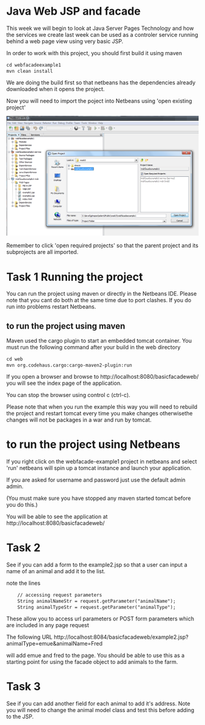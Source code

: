 
# Java Web JSP and facade

This week we will begin to look at Java Server Pages Technology and how the services we create last week can be used as a controler service running behind a web page view using very basic JSP.

In order to work with this project, you should first build it using maven
```
cd webfacadeexample1
mvn clean install
```
We are doing the build first so that netbeans has the dependencies already downloaded when it opens the project.

Now you will need to import the poject into Netbeans using 'open existing project'

![alt text](../webfacadeexample1/images/NetbeansOpenProject.png "Figure NetbeansOpenProject.png" )

Remember to click 'open required projects' so that the parent project and its subprojects are all imported.

# Task 1 Running the project

You can run the project using maven or directly in the Netbeans IDE.
Please note that you cant do both at the same time due to port clashes.
If you do run into problems restart Netbeans.

## to run the project using maven

Maven used the cargo plugin to start an embedded tomcat container.
You must run the following command after your build in the web directory

```
cd web
mvn org.codehaus.cargo:cargo-maven2-plugin:run
```
If you open a browser and browse to http://localhost:8080/basicfacadeweb/
you will see the index page of the application.

You can stop the browser using control c (ctrl-c).

Please note that when you run the example this way you will need to rebuild the project and restart tomcat
every time you make changes otherwisethe changes will not be packages in a war and run by tomcat.

# to run the project using Netbeans

If you right click on the webfacade-example1 project in netbeans and select 'run' netbeans will spin up a tomcat instance and launch your application.

If you are asked for username and password just use the default admin admin.

(You must make sure you have stopped any maven started tomcat before you do this.)

You will be able to see the application at http://localhost:8080/basicfacadeweb/

# Task 2

See if you can add a form to the example2.jsp so that a user can input a name of an animal and add it to the list.

note the lines
```
    // accessing request parameters
    String animalNameStr = request.getParameter("animalName");
    String animalTypeStr = request.getParameter("animalType");
```
These allow you to access url parameters or POST form parameters which are included in any page request

The following URL http://localhost:8084/basicfacadeweb/example2.jsp?animalType=emue&animalName=Fred

will add emue and fred to the page. You should be able to use this as a starting point for using the facade object to add animals to the farm.

# Task 3

See if you can add another field for each animal to add it's address. Note you will need to change the animal model class and test this before adding to the JSP.



